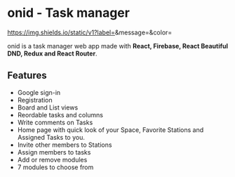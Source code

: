 # onid - Task manager
https://img.shields.io/static/v1?label=<LABEL>&message=<MESSAGE>&color=<COLOR>

onid is a task manager web app made with **React, Firebase, React Beautiful DND, Redux and React Router**.

## Features

- Google sign-in
- Registration
- Board and List views
- Reordable tasks and columns
- Write comments on Tasks
- Home page with quick look of your Space, Favorite Stations and Assigned Tasks to you.
- Invite other members to Stations
- Assign members to tasks
- Add or remove modules
- 7 modules to choose from
